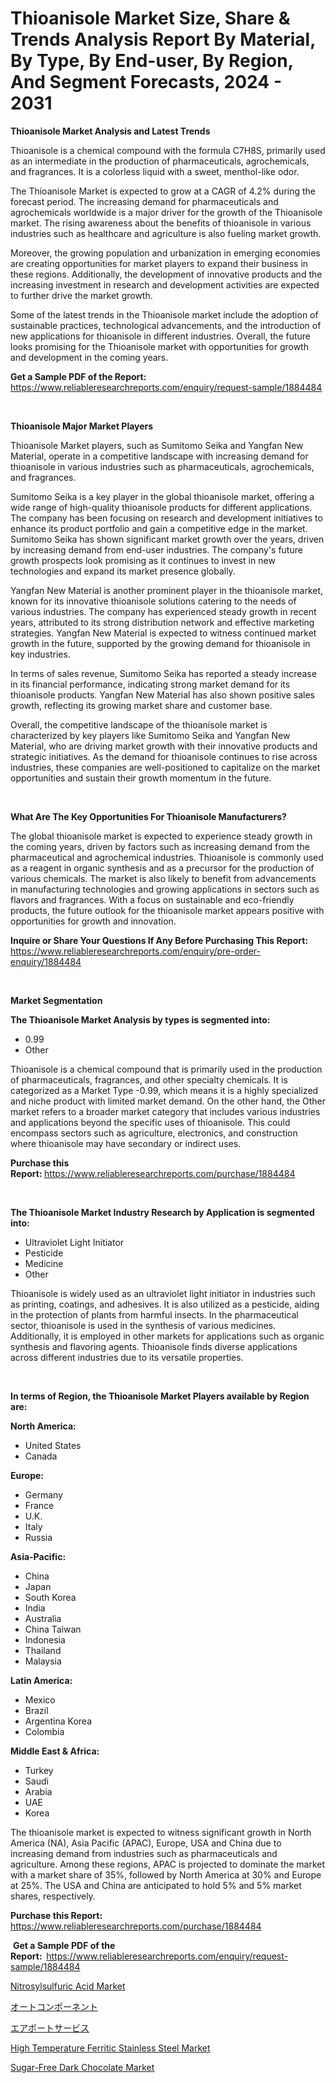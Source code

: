 <p><h1>Thioanisole Market Size, Share & Trends Analysis Report By Material, By Type, By End-user, By Region, And Segment Forecasts, 2024 - 2031</h1></p><p><strong>Thioanisole Market Analysis and Latest Trends</strong></p>
<p><p>Thioanisole is a chemical compound with the formula C7H8S, primarily used as an intermediate in the production of pharmaceuticals, agrochemicals, and fragrances. It is a colorless liquid with a sweet, menthol-like odor.</p><p>The Thioanisole Market is expected to grow at a CAGR of 4.2% during the forecast period. The increasing demand for pharmaceuticals and agrochemicals worldwide is a major driver for the growth of the Thioanisole market. The rising awareness about the benefits of thioanisole in various industries such as healthcare and agriculture is also fueling market growth.</p><p>Moreover, the growing population and urbanization in emerging economies are creating opportunities for market players to expand their business in these regions. Additionally, the development of innovative products and the increasing investment in research and development activities are expected to further drive the market growth.</p><p>Some of the latest trends in the Thioanisole market include the adoption of sustainable practices, technological advancements, and the introduction of new applications for thioanisole in different industries. Overall, the future looks promising for the Thioanisole market with opportunities for growth and development in the coming years.</p></p>
<p><strong>Get a Sample PDF of the Report:&nbsp;</strong> <a href="https://www.reliableresearchreports.com/enquiry/request-sample/1884484">https://www.reliableresearchreports.com/enquiry/request-sample/1884484</a></p>
<p>&nbsp;</p>
<p><strong>Thioanisole Major Market Players</strong></p>
<p><p>Thioanisole Market players, such as Sumitomo Seika and Yangfan New Material, operate in a competitive landscape with increasing demand for thioanisole in various industries such as pharmaceuticals, agrochemicals, and fragrances. </p><p>Sumitomo Seika is a key player in the global thioanisole market, offering a wide range of high-quality thioanisole products for different applications. The company has been focusing on research and development initiatives to enhance its product portfolio and gain a competitive edge in the market. Sumitomo Seika has shown significant market growth over the years, driven by increasing demand from end-user industries. The company's future growth prospects look promising as it continues to invest in new technologies and expand its market presence globally.</p><p>Yangfan New Material is another prominent player in the thioanisole market, known for its innovative thioanisole solutions catering to the needs of various industries. The company has experienced steady growth in recent years, attributed to its strong distribution network and effective marketing strategies. Yangfan New Material is expected to witness continued market growth in the future, supported by the growing demand for thioanisole in key industries.</p><p>In terms of sales revenue, Sumitomo Seika has reported a steady increase in its financial performance, indicating strong market demand for its thioanisole products. Yangfan New Material has also shown positive sales growth, reflecting its growing market share and customer base.</p><p>Overall, the competitive landscape of the thioanisole market is characterized by key players like Sumitomo Seika and Yangfan New Material, who are driving market growth with their innovative products and strategic initiatives. As the demand for thioanisole continues to rise across industries, these companies are well-positioned to capitalize on the market opportunities and sustain their growth momentum in the future.</p></p>
<p>&nbsp;</p>
<p><strong>What Are The Key Opportunities For Thioanisole Manufacturers?</strong></p>
<p><p>The global thioanisole market is expected to experience steady growth in the coming years, driven by factors such as increasing demand from the pharmaceutical and agrochemical industries. Thioanisole is commonly used as a reagent in organic synthesis and as a precursor for the production of various chemicals. The market is also likely to benefit from advancements in manufacturing technologies and growing applications in sectors such as flavors and fragrances. With a focus on sustainable and eco-friendly products, the future outlook for the thioanisole market appears positive with opportunities for growth and innovation.</p></p>
<p><strong>Inquire or Share Your Questions If Any Before Purchasing This Report:</strong> <a href="https://www.reliableresearchreports.com/enquiry/pre-order-enquiry/1884484">https://www.reliableresearchreports.com/enquiry/pre-order-enquiry/1884484</a></p>
<p>&nbsp;</p>
<p><strong>Market Segmentation</strong></p>
<p><strong>The Thioanisole Market Analysis by types is segmented into:</strong></p>
<p><ul><li>0.99</li><li>Other</li></ul></p>
<p><p>Thioanisole is a chemical compound that is primarily used in the production of pharmaceuticals, fragrances, and other specialty chemicals. It is categorized as a Market Type -0.99, which means it is a highly specialized and niche product with limited market demand. On the other hand, the Other market refers to a broader market category that includes various industries and applications beyond the specific uses of thioanisole. This could encompass sectors such as agriculture, electronics, and construction where thioanisole may have secondary or indirect uses.</p></p>
<p><strong>Purchase this Report:&nbsp;</strong><a href="https://www.reliableresearchreports.com/purchase/1884484">https://www.reliableresearchreports.com/purchase/1884484</a></p>
<p>&nbsp;</p>
<p><strong>The Thioanisole Market Industry Research by Application is segmented into:</strong></p>
<p><ul><li>Ultraviolet Light Initiator</li><li>Pesticide</li><li>Medicine</li><li>Other</li></ul></p>
<p><p>Thioanisole is widely used as an ultraviolet light initiator in industries such as printing, coatings, and adhesives. It is also utilized as a pesticide, aiding in the protection of plants from harmful insects. In the pharmaceutical sector, thioanisole is used in the synthesis of various medicines. Additionally, it is employed in other markets for applications such as organic synthesis and flavoring agents. Thioanisole finds diverse applications across different industries due to its versatile properties.</p></p>
<p>&nbsp;</p>
<p><strong>In terms of Region, the Thioanisole Market Players available by Region are:</strong></p>
<p>
    <p> <strong> North America: </strong>
        <ul>
            <li>United States</li>
            <li>Canada</li>
        </ul>
        </p> 
    <p> <strong> Europe: </strong>
        <ul>
            <li>Germany</li>
            <li>France</li>
            <li>U.K.</li>
            <li>Italy</li>
            <li>Russia</li>
        </ul>
        </p> 
    <p> <strong> Asia-Pacific: </strong>
        <ul>
            <li>China</li>
            <li>Japan</li>
            <li>South Korea</li>
            <li>India</li>
            <li>Australia</li>
            <li>China Taiwan</li>
            <li>Indonesia</li>
            <li>Thailand</li>
            <li>Malaysia</li>
        </ul>
        </p> 
    <p> <strong> Latin America: </strong>
        <ul>
            <li>Mexico</li>
            <li>Brazil</li>
            <li>Argentina Korea</li>
            <li>Colombia</li>
        </ul>
        </p> 
    <p> <strong> Middle East & Africa: </strong>
        <ul>
            <li>Turkey</li>
            <li>Saudi</li>
            <li>Arabia</li>
            <li>UAE</li>
            <li>Korea</li>
        </ul>
    </p>
    </p>
<p><p>The thioanisole market is expected to witness significant growth in North America (NA), Asia Pacific (APAC), Europe, USA and China due to increasing demand from industries such as pharmaceuticals and agriculture. Among these regions, APAC is projected to dominate the market with a market share of 35%, followed by North America at 30% and Europe at 25%. The USA and China are anticipated to hold 5% and 5% market shares, respectively.</p></p>
<p><strong>Purchase this Report: </strong><a href="https://www.reliableresearchreports.com/purchase/1884484">https://www.reliableresearchreports.com/purchase/1884484</a></p>
<p>&nbsp;<strong>Get a Sample PDF of the Report:&nbsp;&nbsp;</strong><a href="https://www.reliableresearchreports.com/enquiry/request-sample/1884484">https://www.reliableresearchreports.com/enquiry/request-sample/1884484</a></p>
<p><strong></strong></p>
<p><p><a href="https://github.com/mbisetmhermsr/Market-Research-Report-List-1/blob/main/nitrosylsulfuric-acid-market.md">Nitrosylsulfuric Acid Market</a></p><p><a href="https://github.com/vtbvgl20191192/Market-Research-Report-List-1/blob/main/1292397192698.md">オートコンポーネント</a></p><p><a href="https://github.com/avwofrml53535/Market-Research-Report-List-1/blob/main/5783643192697.md">エアポートサービス</a></p><p><a href="https://issuu.com/reportprime-2/docs/high-temperature-ferritic-stainless-steel-market-s">High Temperature Ferritic Stainless Steel Market</a></p><p><a href="https://issuu.com/reportprime-2/docs/sugar-free-dark-chocolate-market-size-2030.pptx">Sugar-Free Dark Chocolate Market</a></p></p>